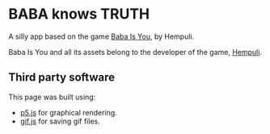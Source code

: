 # BABA knows TRUTH

A silly app based on the game [Baba Is You](http://www.hempuli.com/Baba/), by Hempuli.

Baba Is You and all its assets belong to the developer of the game, [Hempuli](https://twitter.com/ESAdevlog).


## Third party software

This page was built using:

* [p5.js](https://p5js.org/) for graphical rendering.
* [gif.js](https://github.com/jnordberg) for saving gif files.

